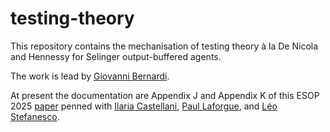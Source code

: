 # testing-theory
This repository contains the mechanisation of testing theory à la De Nicola and Hennessy
for Selinger output-buffered agents.

The work is lead by [Giovanni Bernardi](https://www.irif.fr/~gio/).

At present the documentation are Appendix J and Appendix K of this ESOP 2025
[paper](https://www.irif.fr/~gio/papers/esop2025-full-report.pdf) penned with
[Ilaria Castellani](https://www-sop.inria.fr/members/Ilaria.Castellani/),
[Paul Laforgue](https://fr.linkedin.com/in/paul-laforgue-16bb48114), and [Léo Stefanesco](https://stefanesco.com/).
